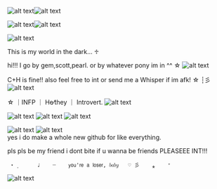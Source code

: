 ![alt text](https://64.media.tumblr.com/c95607d472f84a1bac785ffe96a493ac/71948d3f4339f10d-e1/s400x600/e875b8d9e54987dae92a9ecd2d8211a53b236fab.pnj)![alt text](https://64.media.tumblr.com/c95607d472f84a1bac785ffe96a493ac/71948d3f4339f10d-e1/s400x600/e875b8d9e54987dae92a9ecd2d8211a53b236fab.pnj)

![alt text](https://64.media.tumblr.com/bea8b2766aa8c50357a58b7597402585/e36fc3c797d1156a-26/s400x600/dbf369d36cefc42c8405876da7cc363e46ae40d9.pnj)![alt text](https://64.media.tumblr.com/bea8b2766aa8c50357a58b7597402585/e36fc3c797d1156a-26/s400x600/dbf369d36cefc42c8405876da7cc363e46ae40d9.pnj)

![alt text](https://64.media.tumblr.com/1b36035d6b72a6994dd44fd34cd27ebc/ba996cf89dd74010-3a/s2048x3072/9d9590bdd70b3857dae38d39e380128629d3ed97.pnj)

This is my world in the dark...          ♱  
 
 hi!!! I go by gem,scott,pearl. or by whatever pony im in ^^ ☆ ![alt text](https://i.ibb.co/mbsXzrr/IMG-6630.gif)

C+H is fine!! also feel free to int or send me a Whisper if im afk! ☆ ┆彡 ![alt text](https://i.ibb.co/QYgmwxq/IMG-4991.gif)

 ☆ ｜INFP ｜ He⁄they ｜ Introvert․ ![alt text](https://i.ibb.co/jyWyZQG/IMG-6996.gif)

  ![alt text](https://cdn.discordapp.com/emojis/1113872942758105168.webp?size=40&quality=lossless) ![alt text](https://cdn.discordapp.com/emojis/1113883125899083828.webp?size=40&quality=lossless)
     ![alt text](https://cdn.discordapp.com/emojis/1113883836699390012.webp?size=40&quality=lossless)


  ![alt text](https://64.media.tumblr.com/784f4dd14938c4426b37f9bb04b3ed78/cc426fb4066e6537-60/s400x600/e1b065018ac7be4112d87f769113352b1004bd64.pnj) ![alt text](https://64.media.tumblr.com/784f4dd14938c4426b37f9bb04b3ed78/cc426fb4066e6537-60/s400x600/e1b065018ac7be4112d87f769113352b1004bd64.pnj)                         
 yes i do make a whole new github for like everything.

  pls pls be my friend i dont bite if u wanna be friends PLEASEEE INT!!!

     ⋆  ۪      ♩    ┈    𝗒𝗈𝗎'𝗋𝖾 𝖺 𝗅𝗈𝗌𝖾𝗋, 𝑏𝑎𝑏𝑦   ♡ 彡    ⁎    ⁺
![alt text](https://i.ibb.co/jyWyZQG/IMG-6996.gif)


